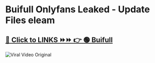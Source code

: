 
 # Buifull Onlyfans Leaked - Update Files eleam

## <h2><a href="https://clipsfans.com/Buifull&ref=git">🔗 Click to LINKS ⏩⏩ 👉 🟢 Buifull </a></h2>

<a href="https://clipsfans.com/Buifull&ref=git" rel="nofollow" data-target="animated-image.originalLink"><img src="https://i.ibb.co.com/xMMVF88/686577567.gif" alt="Viral Video Original" style="max-width: 100%; display: inline-block;" data-target="animated-image.originalImage"></a>

